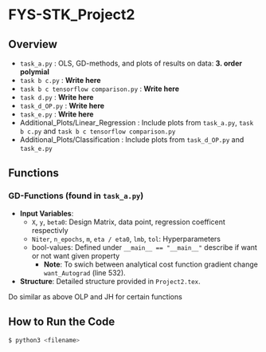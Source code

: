# FYS-STK_Project2

## Overview
- `task_a.py`                           :  OLS, GD-methods, and plots of results on data: **3. order polymial**
- `task b c.py`                         :  **Write here**
- `task b c tensorflow comparison.py`   :  **Write here**
- `task d.py`                           :  **Write here**
- `task_d_OP.py`                        :  **Write here**
- `task_e.py`                           :  **Write here**
- Additional_Plots/Linear_Regression    : Include plots from `task_a.py`, `task b c.py` and `task b c tensorflow comparison.py`
- Additional_Plots/Classification       : Include plots from `task_d_OP.py` and `task_e.py`

  

## Functions
### GD-Functions (found in `task_a.py`)
- **Input Variables**:
  - `X`, `y`, `beta0`: Design Matrix, data point, regression coefficent respectivly
  - `Niter`, `n_epochs`, `m`, `eta / eta0`, `lmb`, `tol`: Hyperparameters
  - bool-values: Defined under `__main__ == "__main__"` describe if want or not want given property
    - **Note**: To swich between analytical cost function gradient change `want_Autograd` (line 532).
- **Structure**: Detailed structure provided in `Project2.tex`.


Do similar as above OLP and JH for certain functions



## How to Run the Code
```bash
$ python3 <filename>